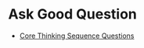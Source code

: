 # Ask Good Question

- [Core Thinking Sequence Questions](https://github.com/reboottime/ask-good-questions/issues/2)